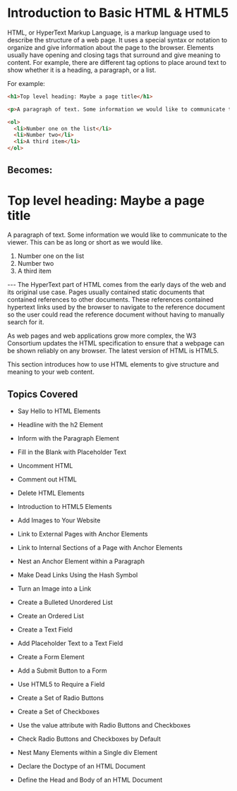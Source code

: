 # Introduction to Basic HTML & HTML5

HTML, or HyperText Markup Language, is a markup language used to describe the structure of a web page. It uses a special syntax or notation to organize and give information about the page to the browser. Elements usually have opening and closing tags that surround and give meaning to content. For example, there are different tag options to place around text to show whether it is a heading, a paragraph, or a list.

For example:

```html
<h1>Top level heading: Maybe a page title</h1>

<p>A paragraph of text. Some information we would like to communicate to the viewer. This can be as long or short as we would like.</p>

<ol>
  <li>Number one on the list</li>
  <li>Number two</li>
  <li>A third item</li>
</ol>
```

Becomes:
---
<h1>Top level heading: Maybe a page title</h1>

<p>A paragraph of text. Some information we would like to communicate to the viewer. This can be as long or short as we would like.</p>

<ol>
  <li>Number one on the list</li>
  <li>Number two</li>
  <li>A third item</li>
</ol>
---
The HyperText part of HTML comes from the early days of the web and its original use case. Pages usually contained static documents that contained references to other documents. These references contained hypertext links used by the browser to navigate to the reference document so the user could read the reference document without having to manually search for it.

As web pages and web applications grow more complex, the W3 Consortium updates the HTML specification to ensure that a webpage can be shown reliably on any browser. The latest version of HTML is HTML5.

This section introduces how to use HTML elements to give structure and meaning to your web content.

## Topics Covered

- Say Hello to HTML Elements

- Headline with the h2 Element

- Inform with the Paragraph Element

- Fill in the Blank with Placeholder Text

- Uncomment HTML

- Comment out HTML

- Delete HTML Elements

- Introduction to HTML5 Elements

- Add Images to Your Website

- Link to External Pages with Anchor Elements

- Link to Internal Sections of a Page with Anchor Elements

- Nest an Anchor Element within a Paragraph

- Make Dead Links Using the Hash Symbol

- Turn an Image into a Link

- Create a Bulleted Unordered List

- Create an Ordered List

- Create a Text Field

- Add Placeholder Text to a Text Field

- Create a Form Element

- Add a Submit Button to a Form

- Use HTML5 to Require a Field

- Create a Set of Radio Buttons

- Create a Set of Checkboxes

- Use the value attribute with Radio Buttons and Checkboxes

- Check Radio Buttons and Checkboxes by Default

- Nest Many Elements within a Single div Element

- Declare the Doctype of an HTML Document

- Define the Head and Body of an HTML Document